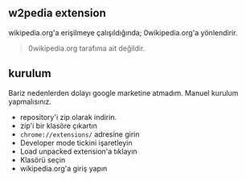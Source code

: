 w2pedia extension
-------------------

wikipedia.org'a erişilmeye çalışıldığında; 0wikipedia.org'a yönlendirir.

> 0wikipedia.org tarafıma ait değildir.


kurulum
-------------------
Bariz nedenlerden dolayı google marketine atmadım. Manuel kurulum yapmalısınız.


* repository'i zip olarak indirin.
* zip'i bir klasöre çıkartın
* `chrome://extensions/` adresine girin
* Developer mode tickini işaretleyin
* Load unpacked extension'a tıklayın
* Klasörü seçin
* wikipedia.org'a giriş yapın